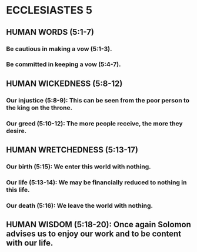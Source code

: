 ---
---
# ECCLESIASTES 5 
## HUMAN WORDS (5:1-7) 
###  Be cautious in making a vow (5:1-3). 
###  Be committed in keeping a vow (5:4-7). 
## HUMAN WICKEDNESS (5:8-12) 
###  Our injustice (5:8-9): This can be seen from the poor person to the king on the throne. 
###  Our greed (5:10-12): The more people receive, the more they desire. 
## HUMAN WRETCHEDNESS (5:13-17) 
###  Our birth (5:15): We enter this world with nothing. 
###  Our life (5:13-14): We may be financially reduced to nothing in this life. 
###  Our death (5:16): We leave the world with nothing. 
## HUMAN WISDOM (5:18-20): Once again Solomon advises us to enjoy our work and to be content with our life. 
